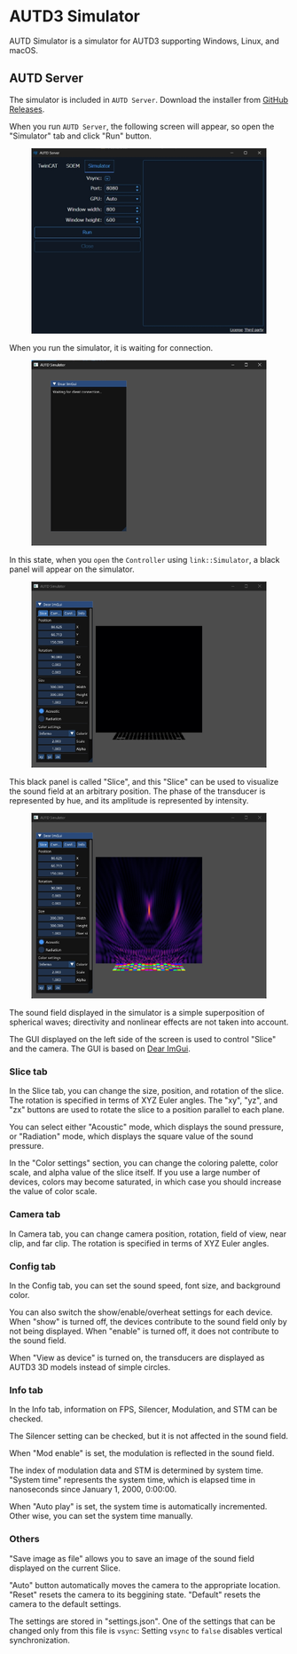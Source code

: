 # AUTD3 Simulator

AUTD Simulator is a simulator for AUTD3 supporting Windows, Linux, and macOS.

## AUTD Server

The simulator is included in `AUTD Server`.
Download the installer from [GitHub Releases](https://github.com/shinolab/autd3/releases).

When you run `AUTD Server`, the following screen will appear, so open the "Simulator" tab and click "Run" button.

<figure>
  <img src="../../fig/Users_Manual/autdserver_simulator.jpg"/>
</figure>

When you run the simulator, it is waiting for connection.

<figure>
  <img src="../../fig/sim_waiting.jpg"/>
</figure>

In this state, when you `open` the `Controller` using `link::Simulator`, a black panel will appear on the simulator.

<figure>
  <img src="../../fig/sim_init.jpg"/>
</figure>

This black panel is called "Slice", and this "Slice" can be used to visualize the sound field at an arbitrary position.
The phase of the transducer is represented by hue, and its amplitude is represented by intensity.

<figure>
  <img src="../../fig/sim_focus.jpg"/>
</figure>

The sound field displayed in the simulator is a simple superposition of spherical waves; directivity and nonlinear effects are not taken into account.

The GUI displayed on the left side of the screen is used to control "Slice" and the camera.
The GUI is based on [Dear ImGui](https://github.com/ocornut/imgui).

### Slice tab

In the Slice tab, you can change the size, position, and rotation of the slice.
The rotation is specified in terms of XYZ Euler angles.
The "xy", "yz", and "zx" buttons are used to rotate the slice to a position parallel to each plane.

You can select either "Acoustic" mode, which displays the sound pressure, or "Radiation" mode, which displays the square value of the sound pressure.

In the "Color settings" section, you can change the coloring palette, color scale, and alpha value of the slice itself.
If you use a large number of devices, colors may become saturated, in which case you should increase the value of color scale.

### Camera tab

In Camera tab, you can change camera position, rotation, field of view, near clip, and far clip.
The rotation is specified in terms of XYZ Euler angles.

### Config tab

In the Config tab, you can set the sound speed, font size, and background color.

You can also switch the show/enable/overheat settings for each device.
When "show" is turned off, the devices contribute to the sound field only by not being displayed.
When "enable" is turned off, it does not contribute to the sound field.

When "View as device" is turned on, the transducers are displayed as AUTD3 3D models instead of simple circles.

### Info tab

In the Info tab, information on FPS, Silencer, Modulation, and STM can be checked.

The Silencer setting can be checked, but it is not affected in the sound field.

When "Mod enable" is set, the modulation is reflected in the sound field.

The index of modulation data and STM is determined by system time.
"System time" represents the system time, which is elapsed time in nanoseconds since January 1, 2000, 0:00:00.

When "Auto play" is set, the system time is automatically incremented.
Other wise, you can set the system time manually.

### Others

"Save image as file" allows you to save an image of the sound field displayed on the current Slice.

"Auto" button automatically moves the camera to the appropriate location.
"Reset" resets the camera to its beggining state.
"Default" resets the camera to the default settings.

The settings are stored in "settings.json".
One of the settings that can be changed only from this file is `vsync`: Setting `vsync` to `false` disables vertical synchronization.
